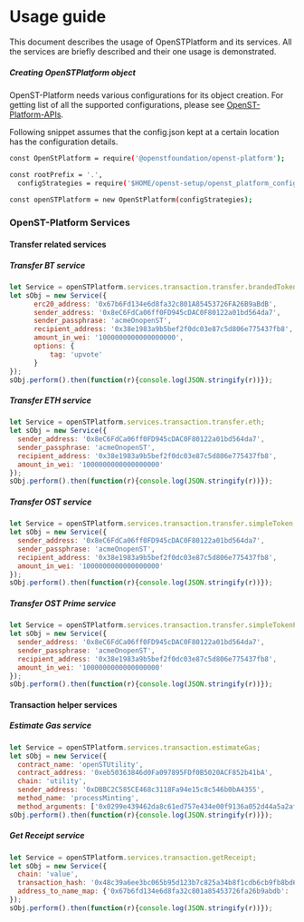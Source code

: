 # Usage guide
This document describes the usage of OpenSTPlatform and its services. All the services are briefly described and their one usage is demonstrated.

##### Creating OpenSTPlatform object
OpenST-Platform needs various configurations for its object creation. For getting list of all the supported configurations,
please see [OpenST-Platform-APIs](https://github.com/OpenSTFoundation/openst-platform-apis/blob/master/config/strategies.json).

Following snippet assumes that the config.json kept at a certain location has the configuration details.
```bash
const OpenStPlatform = require('@openstfoundation/openst-platform');

const rootPrefix = '.',
  configStrategies = require('$HOME/openst-setup/openst_platform_config.json');

const openSTPlatform = new OpenStPlatform(configStrategies);
```

### OpenST-Platform Services

#### Transfer related services
##### Transfer BT service
```js
let Service = openSTPlatform.services.transaction.transfer.brandedToken;
let sObj = new Service({
	  erc20_address: '0x67b6Fd134e6d8fa32c801A85453726FA26B9aBdB',
	  sender_address: '0x8eC6FdCa06ff0FD945cDAC0F80122a01bd564da7',
	  sender_passphrase: 'acmeOnopenST',
	  recipient_address: '0x38e1983a9b5bef2f0dc03e87c5d806e775437fb8',
	  amount_in_wei: '1000000000000000000',
	  options: {
		  tag: 'upvote'
	  }
});
sObj.perform().then(function(r){console.log(JSON.stringify(r))});
```

##### Transfer ETH service
```js
let Service = openSTPlatform.services.transaction.transfer.eth;
let sObj = new Service({
  sender_address: '0x8eC6FdCa06ff0FD945cDAC0F80122a01bd564da7',
  sender_passphrase: 'acmeOnopenST',
  recipient_address: '0x38e1983a9b5bef2f0dc03e87c5d806e775437fb8',
  amount_in_wei: '1000000000000000000'
});
sObj.perform().then(function(r){console.log(JSON.stringify(r))});
```

##### Transfer OST service
```js
let Service = openSTPlatform.services.transaction.transfer.simpleToken;
let sObj = new Service({
  sender_address: '0x8eC6FdCa06ff0FD945cDAC0F80122a01bd564da7',
  sender_passphrase: 'acmeOnopenST',
  recipient_address: '0x38e1983a9b5bef2f0dc03e87c5d806e775437fb8',
  amount_in_wei: '1000000000000000000'
});
sObj.perform().then(function(r){console.log(JSON.stringify(r))});
```

##### Transfer OST Prime service
```js
let Service = openSTPlatform.services.transaction.transfer.simpleTokenPrime;
let sObj = new Service({
  sender_address: '0x8eC6FdCa06ff0FD945cDAC0F80122a01bd564da7',
  sender_passphrase: 'acmeOnopenST',
  recipient_address: '0x38e1983a9b5bef2f0dc03e87c5d806e775437fb8',
  amount_in_wei: '1000000000000000000'
});
sObj.perform().then(function(r){console.log(JSON.stringify(r))});
```
#### Transaction helper services
##### Estimate Gas service
```js
let Service = openSTPlatform.services.transaction.estimateGas;
let sObj = new Service({
  contract_name: 'openSTUtility',
  contract_address: '0xeb50363846d0Fa097895FDf0B5020ACF852b41bA',
  chain: 'utility',
  sender_address: '0xDBBC2C585CE468c3118Fa94e15c8c546b0bA4355',
  method_name: 'processMinting',
  method_arguments: ['0x0299e439462da8c61ed757e434e00f9136a052d44a5a2af137a3a7c8983f5407']});
sObj.perform().then(function(r){console.log(JSON.stringify(r))});
```

##### Get Receipt service
```js
let Service = openSTPlatform.services.transaction.getReceipt;
let sObj = new Service({
  chain: 'value',
  transaction_hash: '0x48c39a6ee3bc065b95d123b7c825a34b8f1cdb6cb9fb8bd6935ac15a6dc71574',
  address_to_name_map: {'0x67b6fd134e6d8fa32c801a85453726fa26b9abdb': 'brandedToken'}
});
sObj.perform().then(function(r){console.log(JSON.stringify(r))});
```

